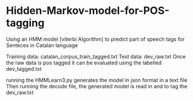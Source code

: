 # Hidden-Markov-model-for-POS-tagging
Using an HMM model [viterbi Algorithm] to predict part of speech tags for Senteces in Catalan language

Training data: catalan_corpus_train_tagged.txt
Test data: dev_raw.txt 
Once the raw data is pos tagged it can be evaluated using the labelled dev_tagged.txt

running the HMMLearn3.py generates the model in json format in a text file
Then running the decode file, the generated model is read in and to tag the dev_raw.txt
